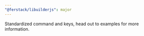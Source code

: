 ```yaml
---
"@ferstack/libuilderjs": major
---
```


Standardized command and keys, head out to examples for more information.
